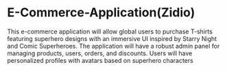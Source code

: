 # E-Commerce-Application(Zidio)
This e-commerce application will allow global users to purchase T-shirts featuring superhero designs with an immersive UI inspired by Starry Night and Comic Superheroes. The application will have a robust admin panel for managing products, users, orders, and discounts. Users will have personalized profiles with avatars based on superhero characters
